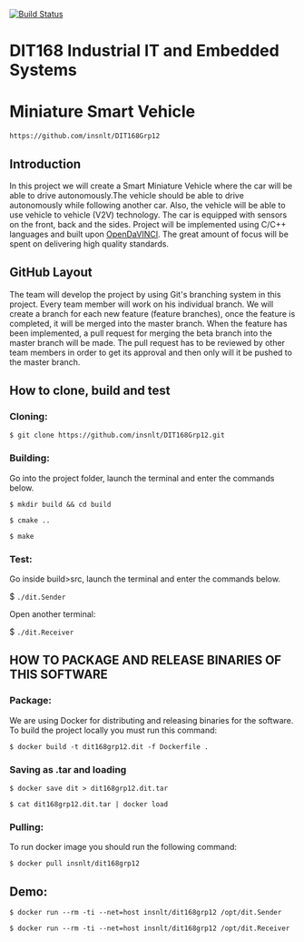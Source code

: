 [![Build Status](https://travis-ci.org/insnlt/DIT168Grp12.svg?branch=master)](https://travis-ci.org/insnlt/DIT168Grp12)

# DIT168 Industrial IT and Embedded Systems

# Miniature Smart Vehicle

`https://github.com/insnlt/DIT168Grp12`

## Introduction
In this project we will create a Smart Miniature Vehicle where the car will be able to drive autonomously.The vehicle should be able to drive autonomously while following another car. Also, the vehicle will be able to use vehicle to vehicle (V2V) technology. The car is equipped with sensors on the front, back and the sides. Project will be implemented using C/C++ languages and built upon [OpenDaVINCI](http://opendavinci.cse.chalmers.se/www/). The great amount of focus will be spent on delivering high quality standards.

## GitHub Layout
The team will develop the project by using Git's branching system in this project. Every team member will work on his individual branch. We will create a branch for each new feature (feature branches), once the feature is completed, it will be merged into the master branch. When the feature has been implemented, a pull request for merging the beta branch into the master branch will be made. The pull request has to be reviewed by other team members in order to get its approval and then only will it be pushed to the master branch.
## How to clone, build and test

### Cloning:
`$ git clone https://github.com/insnlt/DIT168Grp12.git`

### Building:
Go into the project folder, launch the terminal and enter the commands below.

```
$ mkdir build && cd build

$ cmake ..

$ make
```
### Test:
Go inside build>src, launch the terminal and enter the commands below.

$ `./dit.Sender`

Open another terminal:

$ `./dit.Receiver`

## HOW TO PACKAGE AND RELEASE BINARIES OF THIS SOFTWARE

### Package:
We are using Docker for distributing and releasing binaries for the software. To build the project locally you must run this command:

`$ docker build -t dit168grp12.dit -f Dockerfile .`

### Saving as .tar and loading

`$ docker save dit > dit168grp12.dit.tar`

`$ cat dit168grp12.dit.tar | docker load`


### Pulling:
To run docker image you should run the following command:

`$ docker pull insnlt/dit168grp12`

## Demo:
`$ docker run --rm -ti --net=host insnlt/dit168grp12 /opt/dit.Sender`

`$ docker run --rm -ti --net=host insnlt/dit168grp12 /opt/dit.Receiver`

